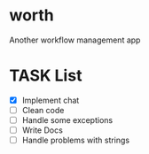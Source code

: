 # worth
Another workflow management app

# TASK List
- [x] Implement chat
- [ ] Clean code
- [ ] Handle some exceptions
- [ ] Write Docs
- [ ] Handle problems with strings